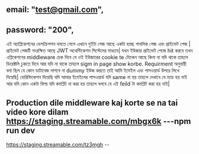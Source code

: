 ## email: "test@gmail.com",

## password: "200",

এই অ্যাপ্লিকেশনের ডেসক্রিপশন বলতে গেলে এখানে দুইটা পেজ আছে একটা হচ্ছে পাবলিক পেজ এবং প্রাইভেট পেজ | প্রাইভেট পেজটি সংরক্ষিত আছে JWT অথেন্টিকেশন সিস্টেমের মাধ্যমে| যখন ইউজার প্রাইভেট পেজে hit করবে তখন এপ্লিকেশনের middleware চেক দিবে যে ওই ইউজারের cookie te টোকেন আছে কিনা না  যদি থাকে তাহলে ডিরেক্টলি ঢুকতে দিবে আর যদি না থাকে তাহলে sigm in page show korbe. Requirment  অনুযায়ী বলা ছিল যে কোন ডাটাবেজ লাগবে না dummy ইউজ করতে   তাই আমি ইমেইল এবং পাসওয়ার্ড উপরে লিখে দিয়েছি|  ভেরিফিকেশন দিয়েছি যদি আমার ইমেইলের পাসওয়ার্ড যদি same না হয় তাহলে দেখাবে যে ম্যাচ হয় নাই আর যদি কোন একটা ফিল্ড যদি কমপ্লিট না করা হয় তাহলে বলবে যে এই feild টা কমপ্লিট করা হয় নাই|


## Production dile middleware kaj korte se na tai video kore dilam https://staging.streamable.com/mbgx6k  ---npm run dev
https://staging.streamable.com/tz3mgh -- 
